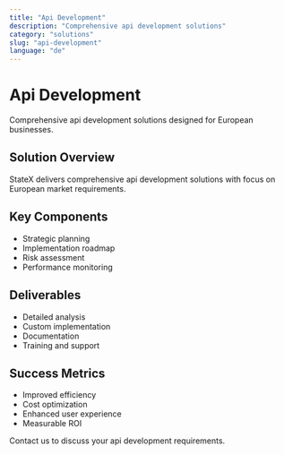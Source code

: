 ```yaml
---
title: "Api Development"
description: "Comprehensive api development solutions"
category: "solutions"
slug: "api-development"
language: "de"
---
```


# Api Development

Comprehensive api development solutions designed for European businesses.

## Solution Overview

StateX delivers comprehensive api development solutions with focus on European market requirements.

## Key Components

- Strategic planning
- Implementation roadmap
- Risk assessment
- Performance monitoring

## Deliverables

- Detailed analysis
- Custom implementation
- Documentation
- Training and support

## Success Metrics

- Improved efficiency
- Cost optimization
- Enhanced user experience
- Measurable ROI

Contact us to discuss your api development requirements.